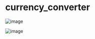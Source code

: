# currency_converter
![image](https://github.com/user-attachments/assets/92fcaf1a-78dc-4152-a0c3-22c87658eb8e)

![image](https://github.com/user-attachments/assets/51fb786d-5016-4794-bade-d7331fd92c0d)
